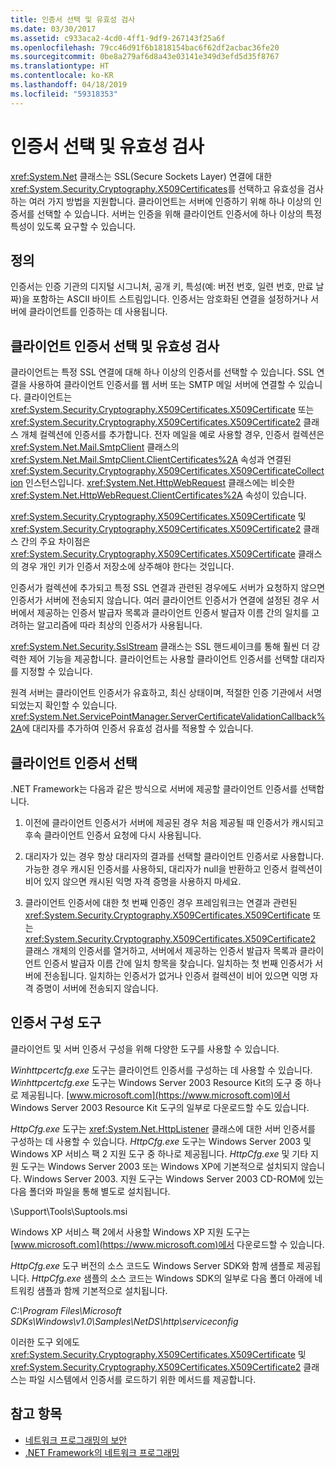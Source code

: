 ```yaml
---
title: 인증서 선택 및 유효성 검사
ms.date: 03/30/2017
ms.assetid: c933aca2-4cd0-4ff1-9df9-267143f25a6f
ms.openlocfilehash: 79cc46d91f6b1818154bac6f62df2acbac36fe20
ms.sourcegitcommit: 0be8a279af6d8a43e03141e349d3efd5d35f8767
ms.translationtype: HT
ms.contentlocale: ko-KR
ms.lasthandoff: 04/18/2019
ms.locfileid: "59318353"
---
```

# <a name="certificate-selection-and-validation"></a>인증서 선택 및 유효성 검사
<xref:System.Net> 클래스는 SSL(Secure Sockets Layer) 연결에 대한 <xref:System.Security.Cryptography.X509Certificates>를 선택하고 유효성을 검사하는 여러 가지 방법을 지원합니다. 클라이언트는 서버에 인증하기 위해 하나 이상의 인증서를 선택할 수 있습니다. 서버는 인증을 위해 클라이언트 인증서에 하나 이상의 특정 특성이 있도록 요구할 수 있습니다.  
  
## <a name="definition"></a>정의  
 인증서는 인증 기관의 디지털 시그니처, 공개 키, 특성(예: 버전 번호, 일련 번호, 만료 날짜)을 포함하는 ASCII 바이트 스트림입니다. 인증서는 암호화된 연결을 설정하거나 서버에 클라이언트를 인증하는 데 사용됩니다.  
  
## <a name="client-certificate-selection-and-validation"></a>클라이언트 인증서 선택 및 유효성 검사  
 클라이언트는 특정 SSL 연결에 대해 하나 이상의 인증서를 선택할 수 있습니다. SSL 연결을 사용하여 클라이언트 인증서를 웹 서버 또는 SMTP 메일 서버에 연결할 수 있습니다. 클라이언트는 <xref:System.Security.Cryptography.X509Certificates.X509Certificate> 또는 <xref:System.Security.Cryptography.X509Certificates.X509Certificate2> 클래스 개체 컬렉션에 인증서를 추가합니다. 전자 메일을 예로 사용할 경우, 인증서 컬렉션은 <xref:System.Net.Mail.SmtpClient> 클래스의 <xref:System.Net.Mail.SmtpClient.ClientCertificates%2A> 속성과 연결된 <xref:System.Security.Cryptography.X509Certificates.X509CertificateCollection> 인스턴스입니다. <xref:System.Net.HttpWebRequest> 클래스에는 비슷한 <xref:System.Net.HttpWebRequest.ClientCertificates%2A> 속성이 있습니다.  
  
 <xref:System.Security.Cryptography.X509Certificates.X509Certificate> 및 <xref:System.Security.Cryptography.X509Certificates.X509Certificate2> 클래스 간의 주요 차이점은 <xref:System.Security.Cryptography.X509Certificates.X509Certificate> 클래스의 경우 개인 키가 인증서 저장소에 상주해야 한다는 것입니다.  
  
 인증서가 컬렉션에 추가되고 특정 SSL 연결과 관련된 경우에도 서버가 요청하지 않으면 인증서가 서버에 전송되지 않습니다. 여러 클라이언트 인증서가 연결에 설정된 경우 서버에서 제공하는 인증서 발급자 목록과 클라이언트 인증서 발급자 이름 간의 일치를 고려하는 알고리즘에 따라 최상의 인증서가 사용됩니다.  
  
 <xref:System.Net.Security.SslStream> 클래스는 SSL 핸드셰이크를 통해 훨씬 더 강력한 제어 기능을 제공합니다. 클라이언트는 사용할 클라이언트 인증서를 선택할 대리자를 지정할 수 있습니다.  
  
 원격 서버는 클라이언트 인증서가 유효하고, 최신 상태이며, 적절한 인증 기관에서 서명되었는지 확인할 수 있습니다. <xref:System.Net.ServicePointManager.ServerCertificateValidationCallback%2A>에 대리자를 추가하여 인증서 유효성 검사를 적용할 수 있습니다.  
  
## <a name="client-certificate-selection"></a>클라이언트 인증서 선택  
 .NET Framework는 다음과 같은 방식으로 서버에 제공할 클라이언트 인증서를 선택합니다.  
  
1. 이전에 클라이언트 인증서가 서버에 제공된 경우 처음 제공될 때 인증서가 캐시되고 후속 클라이언트 인증서 요청에 다시 사용됩니다.  
  
2. 대리자가 있는 경우 항상 대리자의 결과를 선택할 클라이언트 인증서로 사용합니다. 가능한 경우 캐시된 인증서를 사용하되, 대리자가 null을 반환하고 인증서 컬렉션이 비어 있지 않으면 캐시된 익명 자격 증명을 사용하지 마세요.  
  
3. 클라이언트 인증서에 대한 첫 번째 인증인 경우 프레임워크는 연결과 관련된 <xref:System.Security.Cryptography.X509Certificates.X509Certificate> 또는 <xref:System.Security.Cryptography.X509Certificates.X509Certificate2> 클래스 개체의 인증서를 열거하고, 서버에서 제공하는 인증서 발급자 목록과 클라이언트 인증서 발급자 이름 간에 일치 항목을 찾습니다. 일치하는 첫 번째 인증서가 서버에 전송됩니다. 일치하는 인증서가 없거나 인증서 컬렉션이 비어 있으면 익명 자격 증명이 서버에 전송되지 않습니다.  
  
## <a name="tools-for-certificate-configuration"></a>인증서 구성 도구  
 클라이언트 및 서버 인증서 구성을 위해 다양한 도구를 사용할 수 있습니다.  
  
 *Winhttpcertcfg.exe* 도구는 클라이언트 인증서를 구성하는 데 사용할 수 있습니다. *Winhttpcertcfg.exe* 도구는 Windows Server 2003 Resource Kit의 도구 중 하나로 제공됩니다. [www.microsoft.com](https://www.microsoft.com)에서 Windows Server 2003 Resource Kit 도구의 일부로 다운로드할 수도 있습니다.  
  
*HttpCfg.exe* 도구는 <xref:System.Net.HttpListener> 클래스에 대한 서버 인증서를 구성하는 데 사용할 수 있습니다. *HttpCfg.exe* 도구는 Windows Server 2003 및 Windows XP 서비스 팩 2 지원 도구 중 하나로 제공됩니다. *HttpCfg.exe* 및 기타 지원 도구는 Windows Server 2003 또는 Windows XP에 기본적으로 설치되지 않습니다. Windows Server 2003. 지원 도구는 Windows Server 2003 CD-ROM에 있는 다음 폴더와 파일을 통해 별도로 설치됩니다.  
  
 \Support\Tools\Suptools.msi  
  
 Windows XP 서비스 팩 2에서 사용할 Windows XP 지원 도구는 [www.microsoft.com](https://www.microsoft.com)에서 다운로드할 수 있습니다.  
  
 *HttpCfg.exe* 도구 버전의 소스 코드도 Windows Server SDK와 함께 샘플로 제공됩니다. *HttpCfg.exe* 샘플의 소스 코드는 Windows SDK의 일부로 다음 폴더 아래에 네트워킹 샘플과 함께 기본적으로 설치됩니다.  
  
 *C:\Program Files\Microsoft SDKs\Windows\v1.0\Samples\NetDS\http\serviceconfig*  
  
 이러한 도구 외에도 <xref:System.Security.Cryptography.X509Certificates.X509Certificate> 및 <xref:System.Security.Cryptography.X509Certificates.X509Certificate2> 클래스는 파일 시스템에서 인증서를 로드하기 위한 메서드를 제공합니다.  
  
## <a name="see-also"></a>참고 항목

- [네트워크 프로그래밍의 보안](../../../docs/framework/network-programming/security-in-network-programming.md)
- [.NET Framework의 네트워크 프로그래밍](../../../docs/framework/network-programming/index.md)
